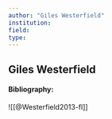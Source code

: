 ```yaml
---
author: "Giles Westerfield"
institution:
field:
type:
---
```


## Giles Westerfield
#### Bibliography:

![[@Westerfield2013-fl]]